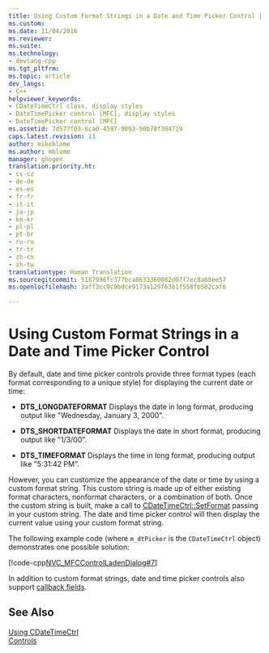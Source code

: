 ```yaml
---
title: Using Custom Format Strings in a Date and Time Picker Control | Microsoft Docs
ms.custom: 
ms.date: 11/04/2016
ms.reviewer: 
ms.suite: 
ms.technology:
- devlang-cpp
ms.tgt_pltfrm: 
ms.topic: article
dev_langs:
- C++
helpviewer_keywords:
- CDateTimeCtrl class, display styles
- DateTimePicker control [MFC], display styles
- DateTimePicker control [MFC]
ms.assetid: 7d577f03-6ca0-4597-9093-50b78f304719
caps.latest.revision: 11
author: mikeblome
ms.author: mblome
manager: ghogen
translation.priority.ht:
- cs-cz
- de-de
- es-es
- fr-fr
- it-it
- ja-jp
- ko-kr
- pl-pl
- pt-br
- ru-ru
- tr-tr
- zh-cn
- zh-tw
translationtype: Human Translation
ms.sourcegitcommit: 5187996fc377bca8633360082d07f7ec8a68ee57
ms.openlocfilehash: 3aff3cc9c9bdce9173a129f63b1f558fb502caf6

---
```

# Using Custom Format Strings in a Date and Time Picker Control
By default, date and time picker controls provide three format types (each format corresponding to a unique style) for displaying the current date or time:  
  
-   **DTS_LONGDATEFORMAT** Displays the date in long format, producing output like "Wednesday, January 3, 2000".  
  
-   **DTS_SHORTDATEFORMAT** Displays the date in short format, producing output like "1/3/00".  
  
-   **DTS_TIMEFORMAT** Displays the time in long format, producing output like "5:31:42 PM".  
  
 However, you can customize the appearance of the date or time by using a custom format string. This custom string is made up of either existing format characters, nonformat characters, or a combination of both. Once the custom string is built, make a call to [CDateTimeCtrl::SetFormat](../mfc/reference/cdatetimectrl-class.md#cdatetimectrl__setformat) passing in your custom string. The date and time picker control will then display the current value using your custom format string.  
  
 The following example code (where `m_dtPicker` is the `CDateTimeCtrl` object) demonstrates one possible solution:  
  
 [!code-cpp[NVC_MFCControlLadenDialog#7](../mfc/codesnippet/cpp/using-custom-format-strings-in-a-date-and-time-picker-control_1.cpp)]  
  
 In addition to custom format strings, date and time picker controls also support [callback fields](../mfc/using-callback-fields-in-a-date-and-time-picker-control.md).  
  
## See Also  
 [Using CDateTimeCtrl](../mfc/using-cdatetimectrl.md)   
 [Controls](../mfc/controls-mfc.md)




<!--HONumber=Jan17_HO1-->


